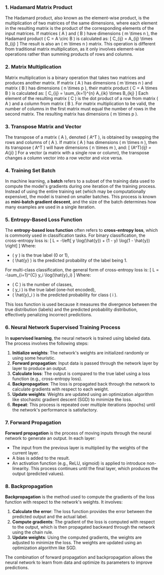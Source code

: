 ### 1. **Hadamard Matrix Product**

The Hadamard product, also known as the element-wise product, is the multiplication of two matrices of the same dimensions, where each element in the resulting matrix is the product of the corresponding elements of the input matrices. If matrices \( A \) and \( B \) have dimensions \( m \times n \), the Hadamard product \( C = A \circ B \) is calculated as:
\[
C_{ij} = A_{ij} \times B_{ij}
\]
The result is also an \( m \times n \) matrix. This operation is different from traditional matrix multiplication, as it only involves element-wise operations rather than summing products of rows and columns.

### 2. **Matrix Multiplication**

Matrix multiplication is a binary operation that takes two matrices and produces another matrix. If matrix \( A \) has dimensions \( m \times n \) and matrix \( B \) has dimensions \( n \times p \), their matrix product \( C = A \times B \) is calculated as:
\[
C_{ij} = \sum_{k=1}^{n} A_{ik} \times B_{kj}
\]
Each element of the resulting matrix \( C \) is the dot product of a row from matrix \( A \) and a column from matrix \( B \). For matrix multiplication to be valid, the number of columns in the first matrix must equal the number of rows in the second matrix. The resulting matrix has dimensions \( m \times p \).

### 3. **Transpose Matrix and Vector**

The transpose of a matrix \( A \), denoted \( A^T \), is obtained by swapping the rows and columns of \( A \). If matrix \( A \) has dimensions \( m \times n \), then its transpose \( A^T \) will have dimensions \( n \times m \), and:
\[
(A^T)_{ij} = A_{ji}
\]
For a vector (a matrix with a single row or column), the transpose changes a column vector into a row vector and vice versa.

### 4. **Training Set Batch**

In machine learning, a **batch** refers to a subset of the training data used to compute the model's gradients during one iteration of the training process. Instead of using the entire training set (which may be computationally expensive), the model is trained on smaller batches. This process is known as **mini-batch gradient descent**, and the size of the batch determines how many examples are used in a single iteration.

### 5. **Entropy-Based Loss Function**

The **entropy-based loss function** often refers to **cross-entropy loss**, which is commonly used in classification tasks. For binary classification, the cross-entropy loss is:
\[
L = -\left[ y \log(\hat{y}) + (1 - y) \log(1 - \hat{y}) \right]
\]
Where:
- \( y \) is the true label (0 or 1),
- \( \hat{y} \) is the predicted probability of the label being 1.

For multi-class classification, the general form of cross-entropy loss is:
\[
L = -\sum_{i=1}^{C} y_i \log(\hat{y}_i)
\]
Where:
- \( C \) is the number of classes,
- \( y_i \) is the true label (one-hot encoded),
- \( \hat{y}_i \) is the predicted probability for class \( i \).

This loss function is used because it measures the divergence between the true distribution (labels) and the predicted probability distribution, effectively penalizing incorrect predictions.

### 6. **Neural Network Supervised Training Process**

In **supervised learning**, the neural network is trained using labeled data. The process involves the following steps:
1. **Initialize weights**: The network's weights are initialized randomly or using some heuristic.
2. **Forward propagation**: Input data is passed through the network layer by layer to produce an output.
3. **Calculate loss**: The output is compared to the true label using a loss function (e.g., cross-entropy loss).
4. **Backpropagation**: The loss is propagated back through the network to calculate gradients with respect to each weight.
5. **Update weights**: Weights are updated using an optimization algorithm like stochastic gradient descent (SGD) to minimize the loss.
6. **Repeat**: This process is repeated over multiple iterations (epochs) until the network's performance is satisfactory.

### 7. **Forward Propagation**

**Forward propagation** is the process of moving inputs through the neural network to generate an output. In each layer:
- The input from the previous layer is multiplied by the weights of the current layer.
- A bias is added to the result.
- An activation function (e.g., ReLU, sigmoid) is applied to introduce non-linearity.
This process continues until the final layer, which produces the output (predicted values).

### 8. **Backpropagation**

**Backpropagation** is the method used to compute the gradients of the loss function with respect to the network's weights. It involves:
1. **Calculate the error**: The loss function provides the error between the predicted output and the actual label.
2. **Compute gradients**: The gradient of the loss is computed with respect to the output, which is then propagated backward through the network using the chain rule.
3. **Update weights**: Using the computed gradients, the weights are adjusted to minimize the loss. The weights are updated using an optimization algorithm like SGD.

The combination of forward propagation and backpropagation allows the neural network to learn from data and optimize its parameters to improve predictions.

